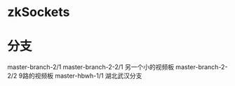 # zkSockets
# 分支
master-branch-2/1
master-branch-2-2/1 另一个小的视频板
master-branch-2-2/2 9路的视频板
master-hbwh-1/1  湖北武汉分支